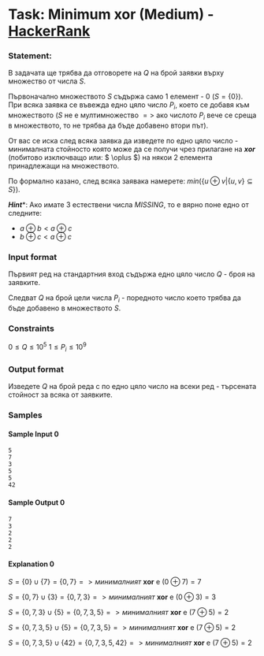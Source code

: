 # Task: Minimum xor (Medium) - [HackerRank](<https://www.hackerrank.com/contests/sda-hw-7-2023/challenges/minimum-xor-3>)


### Statement:

В задачата ще трябва да отговорете на $Q$ на брой заявки върху множество от числа $S$.

Първоначално множеството $S$ съдържа само $1$ елемент - $0$ ($S=\{0\}$). При всяка заявка се въвежда едно цяло число $P_i$, което се добавя към множеството ($S$ не е мултимножество $=>$ ако числото $P_i$ вече се среща в множеството, то не трябва да бъде добавено втори път).

От вас се иска след всяка заявка да изведете по едно цяло число - минималната стойносто която може да се получи чрез прилагане на ***xor*** (побитово изключващо или: $ \oplus $) на някои 2 елемента принадлежащи на множеството. 

По формално казано, след всяка заявака намерете: $min(\{ u \oplus v|\{u,v\} \subseteq S\})$.

***Hint****: Ако имате 3 естествени числа $MISSING$, то е вярно поне едно от следните:

* $a \oplus b < a \oplus c$
* $b \oplus c < a \oplus c$


### Input format

Първият ред на стандартния вход съдържа едно цяло число $Q$ - броя на заявките.

Следват $Q$ на брой цели числа $P_i$ - поредното число което трябва да бъде добавено в множеството $S$.


### Constraints

$0 \le Q \le 10^5$
$1 \le P_i \le 10^9$


### Output format

Изведете $Q$ на брой реда с по едно цяло число на всеки ред - търсената стойност за всяка от заявките.


### Samples


#### Sample Input 0
```
5
7
3
5
5
42
```

#### Sample Output 0
```
7
3
2
2
2
```

#### Explanation 0
 $S = \{ 0\}\cup \{ 7\} = \{0,7\} => минималният$ $\mathbf {xor}$ e $(0 \oplus 7) = 7$ 

  $S = \{ 0,7\}\cup \{ 3\} = \{0,7,3\} => минималният$ $\mathbf {xor}$ e $(0 \oplus 3) = 3$ 

$S = \{ 0,7,3\}\cup \{ 5\} = \{0,7,3,5\} => минималният$ $\mathbf {xor}$ e $(7 \oplus 5) = 2$ 

 $S = \{ 0,7,3,5\}\cup \{ 5\} = \{0,7,3,5\} => минималният$ $\mathbf {xor}$ e $(7 \oplus 5) = 2$ 

 $S = \{ 0,7,3,5\}\cup \{ 42\} = \{0,7,3,5,42\} => минималният$ $\mathbf {xor}$ e $(7 \oplus 5) = 2$ 





